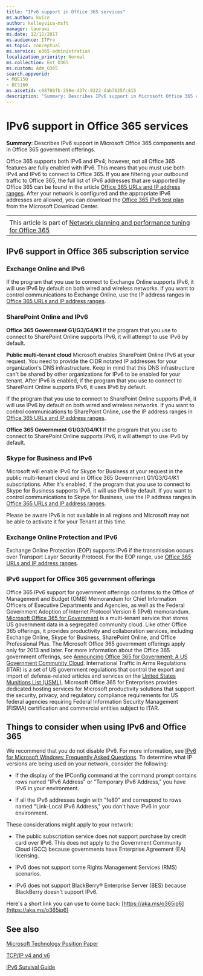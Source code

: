 ```yaml
---
title: "IPv6 support in Office 365 services"
ms.author: kvice
author: kelleyvice-msft
manager: laurawi
ms.date: 12/12/2017
ms.audience: ITPro
ms.topic: conceptual
ms.service: o365-administration
localization_priority: Normal
ms.collection: Ent_O365
ms.custom: Adm_O365
search.appverid:
- MOE150
- BCS160
ms.assetid: c08786fb-298e-437c-8222-dab7625fc815
description: "Summary: Describes IPv6 support in Microsoft Office 365 components and in Office 365 government offerings."
---
```


# IPv6 support in Office 365 services

 **Summary**: Describes IPv6 support in Microsoft Office 365 components and in Office 365 government offerings.
  
Office 365 supports both IPv6 and IPv4; however, not all Office 365 features are fully enabled with IPv6. This means that you must use both IPv4 and IPv6 to connect to Office 365. If you are filtering your outbound traffic to Office 365, the full list of IPv6 addresses that are supported by Office 365 can be found in the article [Office 365 URLs and IP address ranges](https://go.microsoft.com/fwlink/?LinkId=293744). After your network is configured and the appropriate IPv6 addresses are allowed, you can download the [Office 365 IPv6 test plan](https://go.microsoft.com/fwlink/?LinkId=293447) from the Microsoft Download Center.
  
||
|:-----|
||
| This article is part of [Network planning and performance tuning for Office 365](https://aka.ms/tune)||

## IPv6 support in Office 365 subscription service

### Exchange Online and IPv6

If the program that you use to connect to Exchange Online supports IPv6, it will use IPv6 by default on both wired and wireless networks. If you want to control communications to Exchange Online, use the IP address ranges in [Office 365 URLs and IP address ranges](https://go.microsoft.com/fwlink/?LinkId=293744).
  
### SharePoint Online and IPv6

 **Office 365 Government G1/G3/G4/K1** If the program that you use to connect to SharePoint Online supports IPv6, it will attempt to use IPv6 by default.
  
 **Public multi-tenant cloud** Microsoft enables SharePoint Online IPv6 at your request. You need to provide the CIDR notated IP addresses for your organization's DNS infrastructure. Keep in mind that this DNS infrastructure can't be shared by other organizations for IPv6 to be enabled for your tenant. After IPv6 is enabled, if the program that you use to connect to SharePoint Online supports IPv6, it uses IPv6 by default.
  
If the program that you use to connect to SharePoint Online supports IPv6, it will use IPv6 by default on both wired and wireless networks. If you want to control communications to SharePoint Online, use the IP address ranges in [Office 365 URLs and IP address ranges](https://go.microsoft.com/fwlink/?LinkId=293744).
  
 **Office 365 Government G1/G3/G4/K1** If the program that you use to connect to SharePoint Online supports IPv6, it will attempt to use IPv6 by default.
  
### Skype for Business and IPv6

Microsoft will enable IPv6 for Skype for Business at your request in the public multi-tenant cloud and in Office 365 Government G1/G3/G4/K1 subscriptions. After it's enabled, if the program that you use to connect to Skype for Business supports IPv6, it will use IPv6 by default. If you want to control communications to Skype for Business, use the IP address ranges in [Office 365 URLs and IP address ranges](https://go.microsoft.com/fwlink/?LinkId=293744).
  
Please be aware IPv6 is not available in all regions and Microsoft may not be able to activate it for your Tenant at this time.
  
### Exchange Online Protection and IPv6

Exchange Online Protection (EOP) supports IPv6 if the transmission occurs over Transport Layer Security Protocol. For the EOP range, use [Office 365 URLs and IP address ranges](https://go.microsoft.com/fwlink/?LinkId=293744).
  
### IPv6 support for Office 365 government offerings

Office 365 IPv6 support for government offerings conforms to the Office of Management and Budget (OMB) Memorandum for Chief Information Officers of Executive Departments and Agencies, as well as the Federal Government Adoption of Internet Protocol Version 6 (IPv6) memorandum. [Microsoft Office 365 for Government](https://go.microsoft.com/fwlink/p/?LinkId=325414) is a multi-tenant service that stores US government data in a segregated community cloud. Like other Office 365 offerings, it provides productivity and collaboration services, including Exchange Online, Skype for Business, SharePoint Online, and Office Professional Plus. The Microsoft Office 365 government offerings apply only for 2013 and later. For more information about the Office 365 government offerings, see [Announcing Office 365 for Government: A US Government Community Cloud](https://go.microsoft.com/fwlink/p/?LinkId=325414). International Traffic in Arms Regulations (ITAR) is a set of US government regulations that control the export and import of defense-related articles and services on the [United States Munitions List (USML)](https://go.microsoft.com/fwlink/p/?LinkId=325415). Microsoft Office 365 for Enterprises provides dedicated hosting services for Microsoft productivity solutions that support the security, privacy, and regulatory compliance requirements for US federal agencies requiring Federal Information Security Management (FISMA) certification and commercial entities subject to ITAR.
  
## Things to consider when using IPv6 and Office 365

We recommend that you do not disable IPv6. For more information, see [IPv6 for Microsoft Windows: Frequently Asked Questions](https://go.microsoft.com/fwlink/p/?LinkId=325418). To determine what IP versions are being used on your network, consider the following:
  
- If the display of the IPConfig command at the command prompt contains rows named "IPv6 Address" or "Temporary IPv6 Address," you have IPv6 in your environment.

- If all the IPv6 addresses begin with "fe80" and correspond to rows named "Link-Local IPv6 Address," you don't have IPv6 in your environment.

These considerations might apply to your network:
  
- The public subscription service does not support purchase by credit card over IPv6. This does not apply to the Government Community Cloud (GCC) because governments have Enterprise Agreement (EA) licensing.

- IPv6 does not support some Rights Management Services (RMS) scenarios.

- IPv6 does not support BlackBerry® Enterprise Server (BES) because BlackBerry doesn't support IPv6.

Here's a short link you can use to come back: [https://aka.ms/o365ip6](https://aka.ms/o365ip6)
  
## See also

[Microsoft Technology Position Paper](https://go.microsoft.com/fwlink/p/?linkid=525743)
  
[TCP/IP v4 and v6](https://go.microsoft.com/fwlink/p/?LinkID=211898)
  
[IPv6 Survival Guide](https://go.microsoft.com/fwlink/p/?LinkID=237480)
